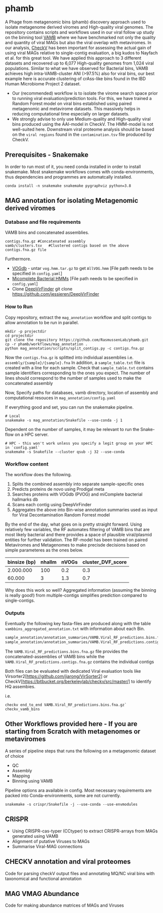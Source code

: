 # phamb
A Phage from metagenomic bins (phamb) discovery approach used to isolate metagenome derived viromes and High-quality viral genomes.
The repository contains scripts and workflows used in our viral follow up study on the binning tool [VAMB](https://github.com/RasmussenLab/vamb) where we have benchmarked not only the quality and quantity of viral MAGs but also the viral overlap with metaviromes. In our analysis, [CheckV](https://bitbucket.org/berkeleylab/checkv/src/master/) has been important for assessing the actual gain of using viral MAGs relative to single-contig evaluation, a big kudos to Nayfach et al. for this great tool. We have applied this approach to 3 different datasets and recovered up to 6,077 High-quality genomes from 1,024 viral populations. Similar to what we have observed for Bacterial bins, VAMB achieves high intra-VAMB-cluster ANI (>97.5%) also for viral bins, our best example here is accurate clustering of crAss-like bins found in the IBD Human Microbiome Project 2 dataset. 

- Our (recommended) workflow is to isolate the virome search space prior to running viral evaluation/prediction tools. For this, we have trained a Random Forest model on viral bins established using paired metagenomic and metavirome datasets. This massively helps in reducing computational time especially on larger datasets.
- We strongly advise to only use Medium-quality and High-quality viral bins produced using the AAI-model in CheckV. The HMM-model is not well-suited here. Downstream viral proteome analysis should be based on the `viral regions` found in the `contamination.tsv` file produced by CheckV.  


## Prerequisites - Snakemake 

In order to run most of it, you need conda installed in order to install snakemake. Most snakemake workflows comes with conda-environments, thus dependencies and programmes are automatcally installed. 

```
conda install -n snakemake snakemake pygraphviz python=3.8

```


## MAG annotation for isolating Metagenomic derived viromes

### Database and file requirements
VAMB bins and concatenated assemblies. 

```
contigs.fna.gz #Concatenated assembly 
vamb/clusters.tsv   #Clustered contigs based on the above contigs.fna.gz file 
```

Furthermore. 
* [VOGdb](https://vogdb.csb.univie.ac.at/download) - untar `vog.hmm.tar.gz` to get `AllVOG.hmm`    [File path needs to be specified in `config.yaml`]
* [Micomplete Bacterial HMMs](https://bitbucket.org/evolegiolab/micomplete/src/master/micomplete/share/Bact105.hmm)   [File path needs to be specified in `config.yaml`]
* Clone [DeepVirFinder](https://github.com/jessieren/DeepVirFinder) git clone https://github.com/jessieren/DeepVirFinder


### How to Run 

Copy repository, extract the `mag_annotation` workflow and split contigs to allow annotation to be run in parallel.
```
mkdir -p projectdir 
cd projectdir 
git clone the repository https://github.com/RasmussenLab/phamb.git
cp -r phamb/workflows/mag_annotation .
python mag_annotation/scripts/split_contigs.py -c contigs.fna.gz 

```

Now the `contigs.fna.gz` is splitted into individual assemblies i.e. `assembly/{sample}/{sample}.fna`
In addition, a `sample_table.txt` file is created with a line for each sample.
Check that `sample_table.txt` contains sample identifiers corresponding to the ones you expect. 
The number of lines should correspond to the number of samples used to make the concatenated assembly

Now, Specify paths for databases, vamb directory, location of assembly  and computational resouces in `mag_annotation/config.yaml`  


If everything good and set, you can run the snakemake pipeline.
```
# Local 
snakemake -s mag_annotation/Snakefile --use-conda -j 1
```

Dependent on the number of samples, it may be relevant to run the Snake-flow on a HPC server.
```
# HPC - this won't work unless you specify a legit group on your HPC in `config.yaml`
snakemake -s Snakefile --cluster qsub -j 32 --use-conda 
```

### Workflow content
The workflow does the following. 
1. Splits the combined assembly into separate sample-specific ones 
2. Predicts proteins de novo using Prodigal meta
3. Searches proteins with VOGdb (PVOG) and miComplete bacterial hallmarks db 
4. Scans each contig using DeepVirFinder  
5. Aggregates the above into Bin-wise annotation summaries used as input for Viral Decontamination Random Forrest model

By the end of the day, what goes on is pretty straight forward. Using relatively few variables, the RF automates filtering of VAMB bins that are most likely bacterial and there provides a space of plausible viral/plasmid entities for further validation. The RF-model has been trained on paired Metaviromes and Metagenomes to make precisde decisions based on simple parameteres as the ones below. 

| binsize (bp) | nhallm | nVOGs | cluster_DVF_score |
|--------------|--------|-------|-------------------|
| 2.000.000    | 100    | 0.2   | 0.3               |
| 60.000       | 3      | 1.3   | 0.7               |

Why does this work so well? Aggregated information (assuming the binning is really good!) from multiple-contigs simplifies prediction compared to single-contigs.


### Outputs
Eventually the following key fasta-files are produced along with the table `vambbins_aggregated_annotation.txt` with information about each Bin.    
```bash
sample_annotation/annotation_summaries/VAMB.Viral_RF_predictions.bins.fna.gz
sample_annotation/annotation_summaries/VAMB.Viral_RF_predictions.contigs.fna.gz
```
 
The `VAMB.Viral_RF_predictions.bins.fna.gz` file provides the concatenated-assemblies of VAMB bins while the `VAMB.Viral_RF_predictions.contigs.fna.gz` contains the individual contigs

Both files can be evaluated with dedicated Viral evaluation tools like Virsorter2[https://github.com/jiarong/VirSorter2] or CheckV[https://bitbucket.org/berkeleylab/checkv/src/master/] to identify HQ assembies.

i.e. 
```
checkv end_to_end VAMB.Viral_RF_predictions.bins.fna.gz` checkv_vamb_bins  
```



## Other Workflows provided here - If you are starting from Scratch with metagenomes or metaviromes 
A series of pipeline steps that runs the following on a metagenomic dataset of choice
- QC
- Assembly
- Mapping
- Binning using VAMB 

Pipeline options ara available in config.
Most necessary requirements are packed into Conda-environments, some are not currently.

```
snakemake -s crispr/Snakefile -j --use-conda --use-envmodules
```

## CRISPR
- Using CRISPR-cas-typer (CCtyper) to extract CRISPR-arrays from MAGs generated using VAMB
- Alignment of putative Viruses to MAGs
- Summarise Viral-MAG connections

## CHECKV annotation and viral proteomes
Code for parsing checkV output files and annotating MQ/NC viral bins with taxonomical and functional annotation

## MAG VMAG Abundance 
Code for making abundance matrices of MAGs and Viruses


